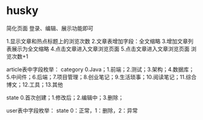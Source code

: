 # husky
简化页面 登录、编辑、展示功能即可

1.显示文章和热点标题上的浏览次数
2.文章表增加字段：全文缩略
3.增加文章列表展示为全文缩略
4.点击文章进入文章浏览页面
5.点击文章进入文章浏览页面 浏览次数+1

article表中字段枚举：
category 0.Java；1.前端；2.测试；3.架构；4.数据库；5.中间件；6.后端；7.项目管理；8.创业笔记；9.生活琐事；10.阅读笔记；11.综合博文；12.工具；13.其他

state 0.首次创建；1.修改后；2.编辑中；3.删除；

user表中字段枚举：
state 0：正常，1：删除，2：异常